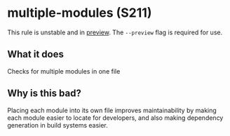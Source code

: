 # multiple-modules (S211)
This rule is unstable and in [preview](../preview.md). The `--preview` flag is required for use.

## What it does
Checks for multiple modules in one file

## Why is this bad?
Placing each module into its own file improves maintainability
by making each module easier to locate for developers, and also
making dependency generation in build systems easier.